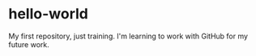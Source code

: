 # hello-world
My first repository, just training.
I'm learning to work with GitHub for my future work.
